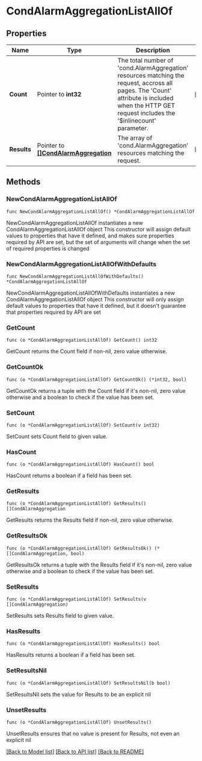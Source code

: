 # CondAlarmAggregationListAllOf

## Properties

Name | Type | Description | Notes
------------ | ------------- | ------------- | -------------
**Count** | Pointer to **int32** | The total number of &#39;cond.AlarmAggregation&#39; resources matching the request, accross all pages. The &#39;Count&#39; attribute is included when the HTTP GET request includes the &#39;$inlinecount&#39; parameter. | [optional] 
**Results** | Pointer to [**[]CondAlarmAggregation**](cond.AlarmAggregation.md) | The array of &#39;cond.AlarmAggregation&#39; resources matching the request. | [optional] 

## Methods

### NewCondAlarmAggregationListAllOf

`func NewCondAlarmAggregationListAllOf() *CondAlarmAggregationListAllOf`

NewCondAlarmAggregationListAllOf instantiates a new CondAlarmAggregationListAllOf object
This constructor will assign default values to properties that have it defined,
and makes sure properties required by API are set, but the set of arguments
will change when the set of required properties is changed

### NewCondAlarmAggregationListAllOfWithDefaults

`func NewCondAlarmAggregationListAllOfWithDefaults() *CondAlarmAggregationListAllOf`

NewCondAlarmAggregationListAllOfWithDefaults instantiates a new CondAlarmAggregationListAllOf object
This constructor will only assign default values to properties that have it defined,
but it doesn't guarantee that properties required by API are set

### GetCount

`func (o *CondAlarmAggregationListAllOf) GetCount() int32`

GetCount returns the Count field if non-nil, zero value otherwise.

### GetCountOk

`func (o *CondAlarmAggregationListAllOf) GetCountOk() (*int32, bool)`

GetCountOk returns a tuple with the Count field if it's non-nil, zero value otherwise
and a boolean to check if the value has been set.

### SetCount

`func (o *CondAlarmAggregationListAllOf) SetCount(v int32)`

SetCount sets Count field to given value.

### HasCount

`func (o *CondAlarmAggregationListAllOf) HasCount() bool`

HasCount returns a boolean if a field has been set.

### GetResults

`func (o *CondAlarmAggregationListAllOf) GetResults() []CondAlarmAggregation`

GetResults returns the Results field if non-nil, zero value otherwise.

### GetResultsOk

`func (o *CondAlarmAggregationListAllOf) GetResultsOk() (*[]CondAlarmAggregation, bool)`

GetResultsOk returns a tuple with the Results field if it's non-nil, zero value otherwise
and a boolean to check if the value has been set.

### SetResults

`func (o *CondAlarmAggregationListAllOf) SetResults(v []CondAlarmAggregation)`

SetResults sets Results field to given value.

### HasResults

`func (o *CondAlarmAggregationListAllOf) HasResults() bool`

HasResults returns a boolean if a field has been set.

### SetResultsNil

`func (o *CondAlarmAggregationListAllOf) SetResultsNil(b bool)`

 SetResultsNil sets the value for Results to be an explicit nil

### UnsetResults
`func (o *CondAlarmAggregationListAllOf) UnsetResults()`

UnsetResults ensures that no value is present for Results, not even an explicit nil

[[Back to Model list]](../README.md#documentation-for-models) [[Back to API list]](../README.md#documentation-for-api-endpoints) [[Back to README]](../README.md)


